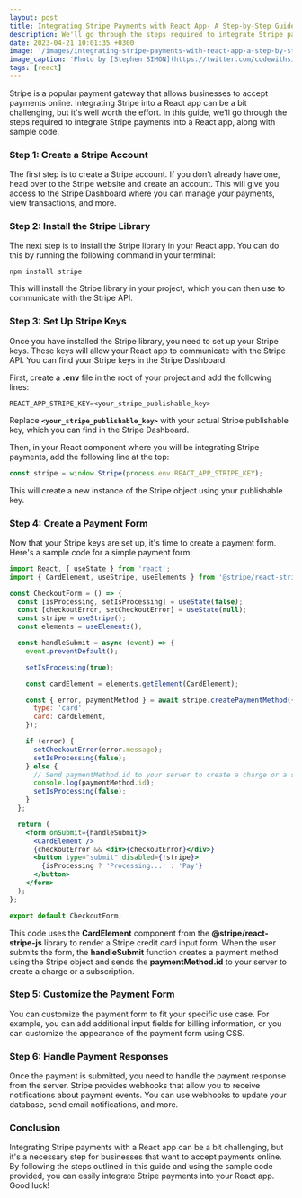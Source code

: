 ```yaml
---
layout: post
title: Integrating Stripe Payments with React App- A Step-by-Step Guide
description: We'll go through the steps required to integrate Stripe payments into a React app, along with sample code
date: 2023-04-21 10:01:35 +0300
image: '/images/integrating-stripe-payments-with-react-app-a-step-by-step-guide.jpg'
image_caption: 'Photo by [Stephen SIMON](https://twitter.com/codewithsimon)'
tags: [react]
---
```


Stripe is a popular payment gateway that allows businesses to accept payments online. Integrating Stripe into a React app can be a bit challenging, but it's well worth the effort. In this guide, we'll go through the steps required to integrate Stripe payments into a React app, along with sample code.

### Step 1: Create a Stripe Account
The first step is to create a Stripe account. If you don't already have one, head over to the Stripe website and create an account. This will give you access to the Stripe Dashboard where you can manage your payments, view transactions, and more.

### Step 2: Install the Stripe Library
The next step is to install the Stripe library in your React app. You can do this by running the following command in your terminal:

```
npm install stripe
```

This will install the Stripe library in your project, which you can then use to communicate with the Stripe API.

### Step 3: Set Up Stripe Keys
Once you have installed the Stripe library, you need to set up your Stripe keys. These keys will allow your React app to communicate with the Stripe API. You can find your Stripe keys in the Stripe Dashboard.

First, create a **.env** file in the root of your project and add the following lines:

```
REACT_APP_STRIPE_KEY=<your_stripe_publishable_key>
```

Replace **`<your_stripe_publishable_key>`** with your actual Stripe publishable key, which you can find in the Stripe Dashboard.

Then, in your React component where you will be integrating Stripe payments, add the following line at the top:

```jsx
const stripe = window.Stripe(process.env.REACT_APP_STRIPE_KEY);
```
This will create a new instance of the Stripe object using your publishable key.

### Step 4: Create a Payment Form
Now that your Stripe keys are set up, it's time to create a payment form. Here's a sample code for a simple payment form:

```jsx
import React, { useState } from 'react';
import { CardElement, useStripe, useElements } from '@stripe/react-stripe-js';

const CheckoutForm = () => {
  const [isProcessing, setIsProcessing] = useState(false);
  const [checkoutError, setCheckoutError] = useState(null);
  const stripe = useStripe();
  const elements = useElements();

  const handleSubmit = async (event) => {
    event.preventDefault();

    setIsProcessing(true);

    const cardElement = elements.getElement(CardElement);

    const { error, paymentMethod } = await stripe.createPaymentMethod({
      type: 'card',
      card: cardElement,
    });

    if (error) {
      setCheckoutError(error.message);
      setIsProcessing(false);
    } else {
      // Send paymentMethod.id to your server to create a charge or a subscription
      console.log(paymentMethod.id);
      setIsProcessing(false);
    }
  };

  return (
    <form onSubmit={handleSubmit}>
      <CardElement />
      {checkoutError && <div>{checkoutError}</div>}
      <button type="submit" disabled={!stripe}>
        {isProcessing ? 'Processing...' : 'Pay'}
      </button>
    </form>
  );
};

export default CheckoutForm;
```

This code uses the **CardElement** component from the **@stripe/react-stripe-js** library to render a Stripe credit card input form. When the user submits the form, the **handleSubmit** function creates a payment method using the Stripe object and sends the **paymentMethod.id** to your server to create a charge or a subscription.

### Step 5: Customize the Payment Form
You can customize the payment form to fit your specific use case. For example, you can add additional input fields for billing information, or you can customize the appearance of the payment form using CSS.

### Step 6: Handle Payment Responses
Once the payment is submitted, you need to handle the payment response from the server. Stripe provides webhooks that allow you to receive notifications about payment events. You can use webhooks to update your database, send email notifications, and more.

### Conclusion
Integrating Stripe payments with a React app can be a bit challenging, but it's a necessary step for businesses that want to accept payments online. By following the steps outlined in this guide and using the sample code provided, you can easily integrate Stripe payments into your React app. Good luck!